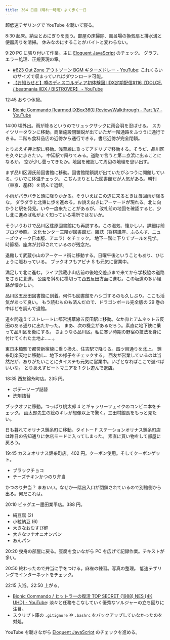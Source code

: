 ```yaml
---
title: 364 日目（晴れ一時雨）よく歩く一日
---
```


超低速テザリングで YouTube を聴いて寝る。

8:30 起床。納豆とおにぎりを食う。部屋の床掃除、風呂場の換気扇と排水溝と便器周りを清掃。
休みなのにすることがバイトと変わらない。

9:20 PC に張り付いて作業。主に [Eloquent JavaScript][Haverbeke18] のチェック。
グラフ、エラー処理、正規表現の章。

* [&#x23;623 Out Zone アウトゾーン BGM ギターメドレー - YouTube](https://www.youtube.com/watch?v=BjtmJKbE204): これくらいのサイズで収まっていればダウンロード可能。
* [【お知らせと】噂のディスコルディア初体験回 IIDX定期配信&#x23;116【DOLCE. / beatmania IIDX / BISTROVER】 - YouTube](https://www.youtube.com/watch?v=KRpF3y09qck)

12:45 おやつ休憩。

* [Bionic Commando Rearmed [XBox360] Review/Walkthrough - Part 1/7 - YouTube](https://www.youtube.com/watch?v=jVN7bK1FFxs)

14:00 頃外出。雨が降るというのでリュックサックに雨合羽を忍ばせる。
スカイツリータウンに移動。商業施設閉鎖説が出ていたが一階通路をふつうに通行できる。二階も食料品店の近傍から通行できる。書店近傍が完全閉鎖。

とりあえず押上駅に移動。浅草線に乗ってアドリブで移動する。そうだ、品川区を久々に歩きたい。
中延駅で降りてみる。道路で言うと第二京浜に出ることになるか。
空が少し曇ってきたか。地図を確認して周辺の地理を思い出す。

まず品川区源氏前図書館に移動。図書館閉鎖説が出ていたがふつうに開館している。ついでに体温チェック。
こぢんまりとした図書館だが人気がある。朝刊（東京、産経）を読んで退館。

小雨がパラパラと頭に降りかかる。そういえばこの辺に来るときは毎回雨が降るな。
ダラダラと北東に歩を進める。お誂え向きにアーケードが現れる。北に向かうと駅を発見。いや一度来たことがあるが。
改札前の地図を確認すると、少し北に進めば私がよく知っている場所ではないか。

そういうわけで品川区荏原図書館にも再訪する。この湿気、懐かしい。詳細は前ブログ参照。
文化センター三階が図書館だ。雑誌（将棋講座、ふらんす、ニューズウィーク日本版、アエラ）をチェック。
地下一階に下りてプールを見学。時節柄、座席が封印されているのが残念だ。

退館して武蔵小山のアーケード街に移動する。日曜午後ということもあり、ひじょうに賑わっている。
ブックオフもアピナ S も元気に営業中。

満足して北に進む。ライフ武蔵小山店前の後地交差点まで来てから学校脇の道路をさらに北進。
公園を斜めに横切って西五反田方面に進む。この坂道の多い経路が懐かしい。

品川区五反田図書館に到着。何件も図書館をハシゴするのも久しぶり。ここも活気があって良い。
もう読むものも済んだので、ドラゴンボール完全版の 29 巻の中ほどを読んで退館。

道を間違えてストレートに都営浅草線五反田駅に移動。なか卯とアムネット五反田のある通りに出たかった。
まあ、次の機会があるだろう。素直に地下鉄に乗って品川区を後にする。
さようなら品川区。私に寒い時期の野宿の技法を身に付けてくれた土地よ……。

東日本橋駅で都営新宿線に乗り換え、住吉駅で降りる。四ツ目通りを北上。
錦糸町楽天地に移動し、地下の様子をチェックする。
西友が営業しているのは当然だが、ありがたいことにタイステも元気に営業中。いざとなればここで遊べばいいな。
とりあえずビートマニアを 1 クレ遊んで退店。

18:35 西友錦糸町店。235 円。

* ボデーソープ詰替
* 洗剤詰替

ブックオフに移動。つっぱり桃太郎 4 とギャラリーフェイクのコンビニ本をチェック。
画太郎先生の絵のキレが想像以上で驚く。三田村館長をもっと見たい。

日も暮れてオリナス錦糸町に移動。タイトー F ステーションオリナス錦糸町店は昨日の告知通りに休店モードに入ってしまった。
素直に買い物をして部屋に戻ろう。

19:45 カスミオリナス錦糸町店。402 円。クーポン使用。そしてクーポンゲット。

* ブラックチョコ
* チーズチキンかつのり弁当

かつのり弁当？ まあいい。なぜか一階出入口が閉鎖されているので別館側から出る。何だこれは。

20:10 ビッグエー墨田業平店。388 円。

* 絹豆腐 (2)
* 小粒納豆 (6)
* 大きなおむすび鮭
* 大きなツナオニオンパン
* あんパン

20:20 曳舟の部屋に戻る。豆腐を食いながら PC を広げて記録作業。テキストが多い。

20:50 終わったので弁当に手をつける。麻雀の練習。写真の整理。
低速テザリングでインターネットをチェック。

22:15 入浴。22:50 上がる。

* [Bionic Commando / ヒットラーの復活 TOP SECRET (1988) NES [4K UHD] - YouTube](https://www.youtube.com/watch?v=ou-XjapBo5w):
  淡々と任務をこなしていく優秀なソルジャーの立ち回りに注目。
* スクリプト庫の `.gitignore` や `.bashrc` をバックアップしていなかったのを対処。

YouTube を聴きながら [Eloquent JavaScript][Haverbeke18] のチェックを進める。

[Haverbeke18]: https://eloquentjavascript.net/
